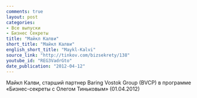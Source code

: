 ```yaml
---
comments: true
layout: post
categories:
- Все выпуски
- Бизнес Секреты
title: "Майкл Калви"
short_title: "Майкл Калви"
english_short_title: "Maykl-Kalvi"
source_link: "http://tinkov.com/bizsekrety/138"
youtube_id: "REG3VadrGto"
date_publication: "2012-04-12"
---
```

Майкл Калви, старший партнер Baring Vostok Group (BVCP) в программе «Бизнес-секреты с Олегом Тиньковым» (01.04.2012)